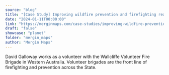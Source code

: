 ```yaml
---
source: "blog"
title: "[Case Study] Improving wildfire prevention and firefighting readiness"
date: "2024-01-11T00:00:00"
link: "https://merginmaps.com/case-studies/improving-wildfire-prevention-and-firefighting-readiness?utm_source=qgis"
draft: "false"
showcase: "planet"
folder: "mergin_maps"
author: "Mergin Maps"
---
```


David Galloway works as a volunteer with the Wallcliffe Volunteer Fire Brigade in Western Australia. Volunteer brigades are the front line of firefighting and prevention across the State.
